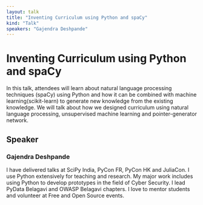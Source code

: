 ```yaml
---
layout: talk
title: "Inventing Curriculum using Python and spaCy"
kind: "Talk"
speakers: "Gajendra Deshpande"
---
```


# Inventing Curriculum using Python and spaCy

In this talk, attendees will learn about natural language processing techniques (spaCy) using Python and how it can be combined with machine learning(scikit-learn) to generate new knowledge from the existing knowledge.  We will talk about how we designed curriculum using natural language processing, unsupervised machine learning and pointer-generator network.

## Speaker

### Gajendra Deshpande

I have delivered talks at SciPy India, PyCon FR, PyCon HK and JuliaCon. I use Python extensively for teaching and research. My major work includes using Python to develop prototypes in the field of Cyber Security. I lead PyData Belagavi and OWASP Belagavi chapters. I love to mentor students and volunteer at Free and Open Source events.
